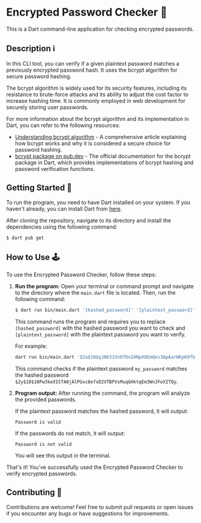 # Encrypted Password Checker 🔐

This is a Dart command-line application for checking encrypted passwords.

## Description ℹ️

In this CLI tool, you can verify if a given plaintext password matches a previously encrypted password hash. It uses the bcrypt algorithm for secure password hashing.

The bcrypt algorithm is widely used for its security features, including its resistance to brute-force attacks and its ability to adjust the cost factor to increase hashing time. It is commonly employed in web development for securely storing user passwords.

For more information about the bcrypt algorithm and its implementation in Dart, you can refer to the following resources:

- [Understanding bcrypt algorithm](https://auth0.com/blog/hashing-in-action-understanding-bcrypt/) - A comprehensive article explaining how bcrypt works and why it is considered a secure choice for password hashing.
- [bcrypt package on pub.dev](https://pub.dev/packages/bcrypt) - The official documentation for the bcrypt package in Dart, which provides implementations of bcrypt hashing and password verification functions.

## Getting Started 🚀

To run the program, you need to have Dart installed on your system. If you haven't already, you can install Dart from [here](https://dart.dev/get-dart).

After cloning the repository, navigate to its directory and install the dependencies using the following command:

```bash
$ dart pub get
```

## How to Use 🕹️

To use the Encrypted Password Checker, follow these steps:

1. **Run the program:** Open your terminal or command prompt and navigate to the directory where the `main.dart` file is located. Then, run the following command:

    ```bash
    $ dart run bin/main.dart '[hashed_password]' '[plaintext_password]'
    ```

    This command runs the program and requires you to replace `[hashed_password]` with the hashed password you want to check and `[plaintext_password]` with the plaintext password you want to verify.

    For example:

    ```bash
    dart run bin/main.dart '$2a$10$qJN631Vn8fDnZ4NpXOEmQes3ApAarWKpK0fb6rKv0CIQKPaH0TzQm' 'my_password'
    ```

    This command checks if the plaintext password `my_password` matches the hashed password `$2y$10$10Pw3keXISTA0jAlPGxc8efxD2VTBPVsMuqGHktqEm3WnJFoXITQy`.

2. **Program output:** After running the command, the program will analyze the provided passwords.
   
   If the plaintext password matches the hashed password, it will output:

    ```
    Password is valid
    ```

    If the passwords do not match, it will output:

    ```
    Password is not valid
    ```

    You will see this output in the terminal.

That's it! You've successfully used the Encrypted Password Checker to verify encrypted passwords.

## Contributing 🤝

Contributions are welcome! Feel free to submit pull requests or open issues if you encounter any bugs or have suggestions for improvements.
